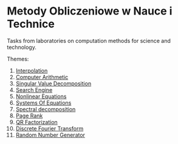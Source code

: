 # Metody Obliczeniowe w Nauce i Technice

Tasks from laboratories on computation methods for science and technology.

Themes:
1. [Interpolation](../master/lab01/report1.ipynb "Lab1")
2. [Computer Arithmetic](../master/lab02/report2.ipynb "Lab2")
3. [Singular Value Decomposition](../master/lab03/report3.ipynb "Lab 3")
4. [Search Engine](../master/lab04/report4.ipynb "Lab 4")
5. [Nonlinear Equations](../master/lab05/report5.ipynb "Lab 5")
6. [Systems Of Equations](../master/lab06/report6.ipynb "Lab 6")
7. [Spectral decomposition](../master/lab07/report7.ipynb "Lab 7")
8. [Page Rank](../master/lab08/report8.ipynb "Lab 8")
9. [QR Factorization](../master/lab09/report9.ipynb "Lab 9")
10. [Discrete Fourier Transform](../master/lab10/report10.ipynb "Lab 10")
11. [Random Number Generator](../master/lab11/report11.ipynb "Lab 11")